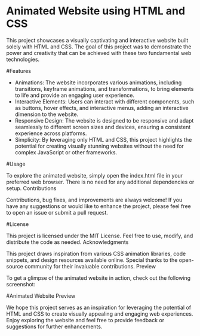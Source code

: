 # Animated Website using HTML and CSS

This project showcases a visually captivating and interactive website built solely with HTML and CSS. The goal of this project was to demonstrate the power and creativity that can be achieved with these two fundamental web technologies.

#Features

- Animations: The website incorporates various animations, including transitions, keyframe animations, and transformations, to bring elements to life and provide an engaging user experience.
- Interactive Elements: Users can interact with different components, such as buttons, hover effects, and interactive menus, adding an interactive dimension to the website.
- Responsive Design: The website is designed to be responsive and adapt seamlessly to different screen sizes and devices, ensuring a consistent experience across platforms.
- Simplicity: By leveraging only HTML and CSS, this project highlights the potential for creating visually stunning websites without the need for complex JavaScript or other frameworks.

#Usage

To explore the animated website, simply open the index.html file in your preferred web browser. There is no need for any additional dependencies or setup.
Contributions

Contributions, bug fixes, and improvements are always welcome! If you have any suggestions or would like to enhance the project, please feel free to open an issue or submit a pull request.

#License

This project is licensed under the MIT License. Feel free to use, modify, and distribute the code as needed.
Acknowledgments

This project draws inspiration from various CSS animation libraries, code snippets, and design resources available online. Special thanks to the open-source community for their invaluable contributions.
Preview

To get a glimpse of the animated website in action, check out the following screenshot:

#Animated Website Preview

We hope this project serves as an inspiration for leveraging the potential of HTML and CSS to create visually appealing and engaging web experiences. Enjoy exploring the website and feel free to provide feedback or suggestions for further enhancements.
